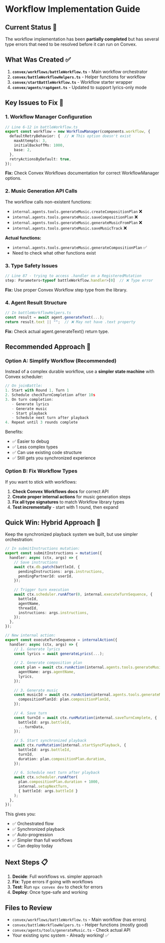 # Workflow Implementation Guide

## Current Status 🔴

The workflow implementation has been **partially completed** but has several type errors that need to be resolved before it can run on Convex.

## What Was Created ✅

1. **`convex/workflows/battleWorkflow.ts`** - Main workflow orchestrator
2. **`convex/battleWorkflowHelpers.ts`** - Helper functions for workflow
3. **`convex/startBattleWorkflow.ts`** - Workflow starter wrapper
4. **`convex/agents/rapAgent.ts`** - Updated to support lyrics-only mode

## Key Issues to Fix 🔧

### 1. Workflow Manager Configuration
```typescript
// Line 6-12 in battleWorkflow.ts
export const workflow = new WorkflowManager(components.workflow, {
  defaultRetryBehavior: {  // ❌ This option doesn't exist
    maxAttempts: 3,
    initialBackoffMs: 1000,
    base: 2,
  },
  retryActionsByDefault: true,
});
```

**Fix:** Check Convex Workflows documentation for correct WorkflowManager options.

### 2. Music Generation API Calls
The workflow calls non-existent functions:
- `internal.agents.tools.generateMusic.createCompositionPlan` ❌
- `internal.agents.tools.generateMusic.saveCompositionPlan` ❌
- `internal.agents.tools.generateMusic.generateMusicFromPlan` ❌
- `internal.agents.tools.generateMusic.saveMusicTrack` ❌

**Actual functions:**
- `internal.agents.tools.generateMusic.generateCompositionPlan` ✅
- Need to check what other functions exist

### 3. Type Safety Issues
```typescript
// Line 87 - trying to access .handler on a RegisteredMutation
step: Parameters<typeof battleWorkflow.handler>[0]  // ❌ Type error
```

**Fix:** Use proper Convex Workflow step type from the library.

### 4. Agent Result Structure
```typescript
// In battleWorkflowHelpers.ts
const result = await agent.generateText(...);
return result.text || "";  // ❌ May not have .text property
```

**Fix:** Check actual agent.generateText() return type.

## Recommended Approach 🎯

### Option A: Simplify Workflow (Recommended)
Instead of a complex durable workflow, use a **simpler state machine** with Convex scheduler:

```typescript
// On joinBattle:
1. Start with Round 1, Turn 1
2. Schedule checkTurnCompletion after 10s
3. On turn completion:
   - Generate lyrics
   - Generate music
   - Start playback
   - Schedule next turn after playback
4. Repeat until 3 rounds complete
```

Benefits:
- ✅ Easier to debug
- ✅ Less complex types
- ✅ Can use existing code structure
- ✅ Still gets you synchronized experience

### Option B: Fix Workflow Types
If you want to stick with workflows:

1. **Check Convex Workflows docs** for correct API
2. **Create proper internal actions** for music generation steps
3. **Fix all type signatures** to match Workflow library types
4. **Test incrementally** - start with 1 round, then expand

## Quick Win: Hybrid Approach 🚀

Keep the synchronized playback system we built, but use simpler orchestration:

```typescript
// In submitInstructions mutation:
export const submitInstructions = mutation({
  handler: async (ctx, args) => {
    // Save instructions
    await ctx.db.patch(battleId, {
      pendingInstructions: args.instructions,
      pendingPartnerId: userId,
    });
    
    // Trigger turn execution
    await ctx.scheduler.runAfter(0, internal.executeTurnSequence, {
      battleId,
      agentName,
      threadId,
      instructions: args.instructions,
    });
  },
});

// New internal action:
export const executeTurnSequence = internalAction({
  handler: async (ctx, args) => {
    // 1. Generate lyrics
    const lyrics = await generateLyrics(...);
    
    // 2. Generate composition plan
    const plan = await ctx.runAction(internal.agents.tools.generateMusic.generateCompositionPlan, {
      agentName: args.agentName,
      lyrics,
    });
    
    // 3. Generate music
    const musicId = await ctx.runAction(internal.agents.tools.generateMusic.composeMusicFromPlan, {
      compositionPlanId: plan.compositionPlanId,
    });
    
    // 4. Save turn
    const turnId = await ctx.runMutation(internal.saveTurnComplete, {
      battleId: args.battleId,
      ...turnData,
    });
    
    // 5. Start synchronized playback
    await ctx.runMutation(internal.startSyncPlayback, {
      battleId: args.battleId,
      turnId,
      duration: plan.compositionPlan.duration,
    });
    
    // 6. Schedule next turn after playback
    await ctx.scheduler.runAfter(
      plan.compositionPlan.duration + 1000,
      internal.setupNextTurn,
      { battleId: args.battleId }
    );
  },
});
```

This gives you:
- ✅ Orchestrated flow
- ✅ Synchronized playback
- ✅ Auto-progression
- ✅ Simpler than full workflows
- ✅ Can deploy today

## Next Steps 📋

1. **Decide**: Full workflows vs. simpler approach
2. **Fix**: Type errors if going with workflows
3. **Test**: Run `npx convex dev` to check for errors
4. **Deploy**: Once type-safe and working

## Files to Review

- `convex/workflows/battleWorkflow.ts` - Main workflow (has errors)
- `convex/battleWorkflowHelpers.ts` - Helper functions (mostly good)
- `convex/agents/tools/generateMusic.ts` - Check actual API
- Your existing sync system - Already working! ✅
